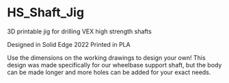 # HS_Shaft_Jig
3D printable jig for drilling VEX high strength shafts

Designed in Solid Edge 2022
Printed in PLA

Use the dimensions on the working drawings to design your own! This design was made specifically for our wheelbase support shaft, but the body can be made longer and more holes can be added for your exact needs.